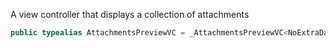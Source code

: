 
A view controller that displays a collection of attachments

``` swift
public typealias AttachmentsPreviewVC = _AttachmentsPreviewVC<NoExtraData>
```
